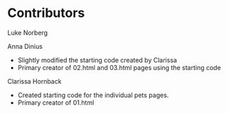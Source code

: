 # Contributors

Luke Norberg

Anna Dinius
* Slightly modified the starting code created by Clarissa
* Primary creator of 02.html and 03.html pages using the starting code

Clarissa Hornback
* Created starting code for the individual pets pages.
* Primary creator of 01.html
